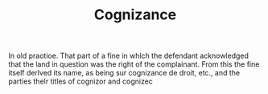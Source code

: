---
title: Cognizance
letter: C
permalink: "/definitions/bld-cognizance.html"
body: In old praotioe. That part of a fine in whlch the defendant acknowledged that
  the land in question was the right of the complainant. From this the fine itself
  derlved its name, as being sur cognizance de droit, etc., and the parties thelr
  titles of cognizor and cognizec
published_at: '2018-07-07'
source: Black's Law Dictionary 2nd Ed (1910)
layout: post
---